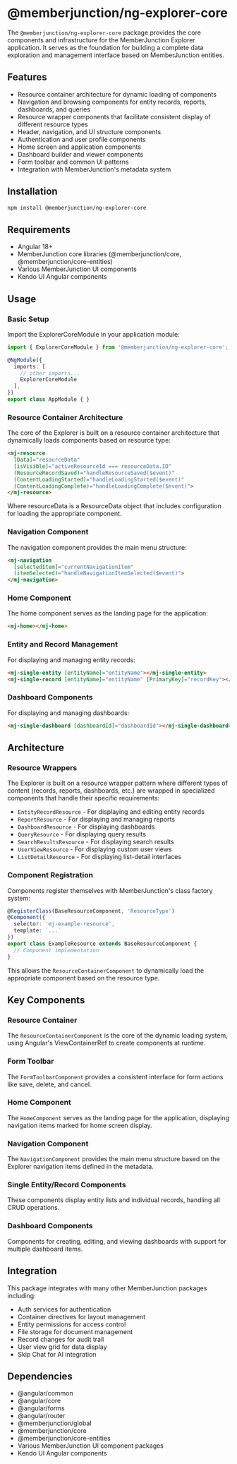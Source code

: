 # @memberjunction/ng-explorer-core

The `@memberjunction/ng-explorer-core` package provides the core components and infrastructure for the MemberJunction Explorer application. It serves as the foundation for building a complete data exploration and management interface based on MemberJunction entities.

## Features

- Resource container architecture for dynamic loading of components
- Navigation and browsing components for entity records, reports, dashboards, and queries
- Resource wrapper components that facilitate consistent display of different resource types
- Header, navigation, and UI structure components
- Authentication and user profile components
- Home screen and application components
- Dashboard builder and viewer components
- Form toolbar and common UI patterns
- Integration with MemberJunction's metadata system

## Installation

```bash
npm install @memberjunction/ng-explorer-core
```

## Requirements

- Angular 18+
- MemberJunction core libraries (@memberjunction/core, @memberjunction/core-entities)
- Various MemberJunction UI components
- Kendo UI Angular components

## Usage

### Basic Setup

Import the ExplorerCoreModule in your application module:

```typescript
import { ExplorerCoreModule } from '@memberjunction/ng-explorer-core';

@NgModule({
  imports: [
    // other imports...
    ExplorerCoreModule
  ],
})
export class AppModule { }
```

### Resource Container Architecture

The core of the Explorer is built on a resource container architecture that dynamically loads components based on resource type:

```html
<mj-resource
  [Data]="resourceData"
  [isVisible]="activeResourceId === resourceData.ID"
  (ResourceRecordSaved)="handleResourceSaved($event)"
  (ContentLoadingStarted)="handleLoadingStarted($event)"
  (ContentLoadingComplete)="handleLoadingComplete($event)">
</mj-resource>
```

Where resourceData is a ResourceData object that includes configuration for loading the appropriate component.

### Navigation Component

The navigation component provides the main menu structure:

```html
<mj-navigation
  [selectedItem]="currentNavigationItem"
  (itemSelected)="handleNavigationItemSelected($event)">
</mj-navigation>
```

### Home Component

The home component serves as the landing page for the application:

```html
<mj-home></mj-home>
```

### Entity and Record Management

For displaying and managing entity records:

```html
<mj-single-entity [entityName]="entityName"></mj-single-entity>
<mj-single-record [entityName]="entityName" [PrimaryKey]="recordKey"></mj-single-record>
```

### Dashboard Components

For displaying and managing dashboards:

```html
<mj-single-dashboard [dashboardId]="dashboardId"></mj-single-dashboard>
```

## Architecture

### Resource Wrappers

The Explorer is built on a resource wrapper pattern where different types of content (records, reports, dashboards, etc.) are wrapped in specialized components that handle their specific requirements:

- `EntityRecordResource` - For displaying and editing entity records
- `ReportResource` - For displaying and managing reports
- `DashboardResource` - For displaying dashboards
- `QueryResource` - For displaying query results
- `SearchResultsResource` - For displaying search results
- `UserViewResource` - For displaying custom user views
- `ListDetailResource` - For displaying list-detail interfaces

### Component Registration

Components register themselves with MemberJunction's class factory system:

```typescript
@RegisterClass(BaseResourceComponent, 'ResourceType')
@Component({
  selector: 'mj-example-resource',
  template: `...`
})
export class ExampleResource extends BaseResourceComponent {
  // Component implementation
}
```

This allows the `ResourceContainerComponent` to dynamically load the appropriate component based on the resource type.

## Key Components

### Resource Container

The `ResourceContainerComponent` is the core of the dynamic loading system, using Angular's ViewContainerRef to create components at runtime.

### Form Toolbar

The `FormToolbarComponent` provides a consistent interface for form actions like save, delete, and cancel.

### Home Component

The `HomeComponent` serves as the landing page for the application, displaying navigation items marked for home screen display.

### Navigation Component

The `NavigationComponent` provides the main menu structure based on the Explorer navigation items defined in the metadata.

### Single Entity/Record Components

These components display entity lists and individual records, handling all CRUD operations.

### Dashboard Components

Components for creating, editing, and viewing dashboards with support for multiple dashboard items.

## Integration

This package integrates with many other MemberJunction packages including:

- Auth services for authentication
- Container directives for layout management
- Entity permissions for access control
- File storage for document management
- Record changes for audit trail
- User view grid for data display
- Skip Chat for AI integration

## Dependencies

- @angular/common
- @angular/core
- @angular/forms
- @angular/router
- @memberjunction/global
- @memberjunction/core
- @memberjunction/core-entities
- Various MemberJunction UI component packages
- Kendo UI Angular components